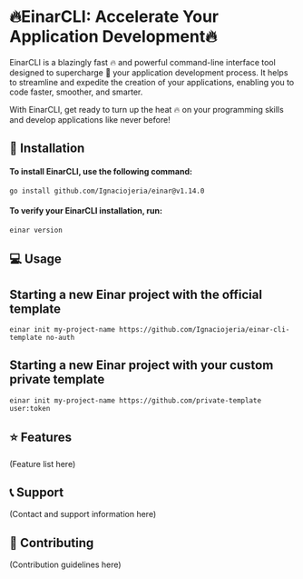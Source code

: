 # :fire:EinarCLI: Accelerate Your Application Development:fire:

EinarCLI is a blazingly fast :fire: and powerful command-line interface tool designed to supercharge :rocket: your application development process. It helps to streamline and expedite the creation of your applications, enabling you to code faster, smoother, and smarter.

With EinarCLI, get ready to turn up the heat :fire: on your programming skills and develop applications like never before!

## :wrench: Installation
#### To install EinarCLI, use the following command:

    go install github.com/Ignaciojeria/einar@v1.14.0

#### To verify your EinarCLI installation, run:

    einar version

## :computer: Usage
## Starting a new Einar project with the official template
    einar init my-project-name https://github.com/Ignaciojeria/einar-cli-template no-auth
    
## Starting a new Einar project with your custom private template
    einar init my-project-name https://github.com/private-template user:token

## :star: Features

(Feature list here)

## :telephone_receiver: Support

(Contact and support information here)

## :handshake: Contributing

(Contribution guidelines here)
